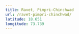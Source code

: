 ```yaml
---
title: Ravet, Pimpri-Chinchwad
url: /ravet-pimpri-chinchwad/
latitude: 18.651
longitude: 73.739
---
```

